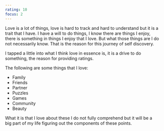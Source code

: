 ```yaml
---
rating: 10
focus: 2
---
```


Love is a lot of things, love is hard to track and hard to understand but it is a trait that I have. I have a will to do things, I know there are things I enjoy, there is something in things I enjoy that I love. But what those things are I do not necessarily know. That is the reason for this journey of self discovery.

I tapped a little into what I think love in essence is, it is a drive to do something, the reason for providing ratings.

The following are some things that I love:
- Family
- Friends
- Partner
- Puzzles
- Games
- Community
- Beauty

What it is that I love about these I do not fully comprehend but it will be a big part of my life figuring out the components of these points.